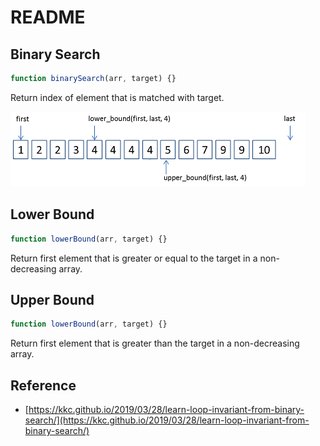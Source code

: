 # README

## Binary Search

```js
function binarySearch(arr, target) {}
```

Return index of element that is matched with target.

![](docs/lower-bound-upper-bound.png)

## Lower Bound

```js
function lowerBound(arr, target) {}
```

Return first element that is greater or equal to the target in a non-decreasing array.

## Upper Bound

```js
function lowerBound(arr, target) {}
```

Return first element that is greater than the target in a non-decreasing array.

## Reference

- [https://kkc.github.io/2019/03/28/learn-loop-invariant-from-binary-search/](https://kkc.github.io/2019/03/28/learn-loop-invariant-from-binary-search/)
